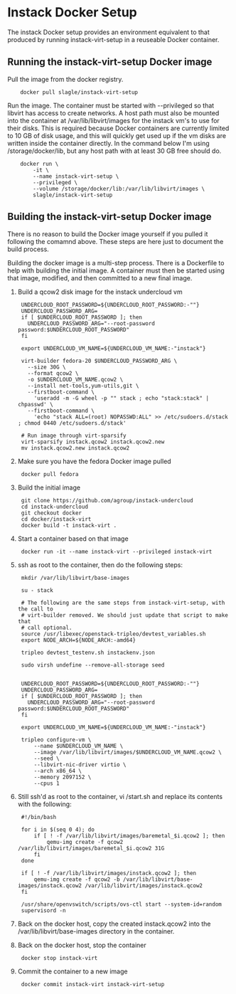 Instack Docker Setup
====================

The instack Docker setup provides an environment equivalent to that produced by
running instack-virt-setup in a reuseable Docker container.


Running the instack-virt-setup Docker image
-------------------------------------------

Pull the image from the docker registry.

        docker pull slagle/instack-virt-setup

Run the image. The container must be started with --privileged so that libvirt
has access to create networks. A host path must also be mounted into the
container at /var/lib/libvirt/images for the instack vm's to use for their
disks. This is required because Docker containers are currently limited to 10
GB of disk usage, and this will quickly get used up if the vm disks are written
inside the container directly. In the command below I'm using
/storage/docker/lib, but any host path with at least 30 GB free should do.

        docker run \
            -it \
            --name instack-virt-setup \
            --privileged \
            --volume /storage/docker/lib:/var/lib/libvirt/images \
            slagle/instack-virt-setup
        


Building the instack-virt-setup Docker image
--------------------------------------------
There is no reason to build the Docker image yourself if you pulled it
following the comamnd above. These steps are here just to document the build
process.

Building the docker image is a multi-step process. There is a Dockerfile to
help with building the initial image. A container must then be started using
that image, modified, and then committed to a new final image.


1. Build a qcow2 disk image for the instack undercloud vm

        UNDERCLOUD_ROOT_PASSWORD=${UNDERCLOUD_ROOT_PASSWORD:-""}
        UNDERCLOUD_PASSWORD_ARG=
        if [ $UNDERCLOUD_ROOT_PASSWORD ]; then
          UNDERCLOUD_PASSWORD_ARG="--root-password password:$UNDERCLOUD_ROOT_PASSWORD"
        fi

        export UNDERCLOUD_VM_NAME=${UNDERCLOUD_VM_NAME:-"instack"}

        virt-builder fedora-20 $UNDERCLOUD_PASSWORD_ARG \
          --size 30G \
          --format qcow2 \
          -o $UNDERCLOUD_VM_NAME.qcow2 \
          --install net-tools,yum-utils,git \
          --firstboot-command \
            'useradd -m -G wheel -p "" stack ; echo "stack:stack" | chpasswd' \
          --firstboot-command \
            'echo "stack ALL=(root) NOPASSWD:ALL" >> /etc/sudoers.d/stack ; chmod 0440 /etc/sudoers.d/stack'

        # Run image through virt-sparsify
        virt-sparsify instack.qcow2 instack.qcow2.new
        mv instack.qcow2.new instack.qcow2

1. Make sure you have the fedora Docker image pulled

        docker pull fedora

1. Build the initial image

        git clone https://github.com/agroup/instack-undercloud
        cd instack-undercloud
        git checkout docker
        cd docker/instack-virt
        docker build -t instack-virt .

1. Start a container based on that image

        docker run -it --name instack-virt --privileged instack-virt

1. ssh as root to the container, then do the following steps:

        mkdir /var/lib/libvirt/base-images

        su - stack

        # The following are the same steps from instack-virt-setup, with the call to
        # virt-builder removed. We should just update that script to make that
        # call optional.
        source /usr/libexec/openstack-tripleo/devtest_variables.sh
        export NODE_ARCH=${NODE_ARCH:-amd64}

        tripleo devtest_testenv.sh instackenv.json

        sudo virsh undefine --remove-all-storage seed


        UNDERCLOUD_ROOT_PASSWORD=${UNDERCLOUD_ROOT_PASSWORD:-""}
        UNDERCLOUD_PASSWORD_ARG=
        if [ $UNDERCLOUD_ROOT_PASSWORD ]; then
          UNDERCLOUD_PASSWORD_ARG="--root-password password:$UNDERCLOUD_ROOT_PASSWORD"
        fi

        export UNDERCLOUD_VM_NAME=${UNDERCLOUD_VM_NAME:-"instack"}

        tripleo configure-vm \
            --name $UNDERCLOUD_VM_NAME \
            --image /var/lib/libvirt/images/$UNDERCLOUD_VM_NAME.qcow2 \
            --seed \
            --libvirt-nic-driver virtio \
            --arch x86_64 \
            --memory 2097152 \
            --cpus 1

1. Still ssh'd as root to the container, vi /start.sh and replace its contents
   with the following:

        #!/bin/bash

        for i in $(seq 0 4); do 
            if [ ! -f /var/lib/libvirt/images/baremetal_$i.qcow2 ]; then
                qemu-img create -f qcow2 /var/lib/libvirt/images/baremetal_$i.qcow2 31G
            fi
        done

        if [ ! -f /var/lib/libvirt/images/instack.qcow2 ]; then
            qemu-img create -f qcow2 -b /var/lib/libvirt/base-images/instack.qcow2 /var/lib/libvirt/images/instack.qcow2
        fi

        /usr/share/openvswitch/scripts/ovs-ctl start --system-id=random
        supervisord -n
           
1. Back on the docker host, copy the created instack.qcow2 into the
   /var/lib/libvirt/base-images directory in the container.

1. Back on the docker host, stop the container

        docker stop instack-virt

1. Commit the container to a new image

        docker commit instack-virt instack-virt-setup
